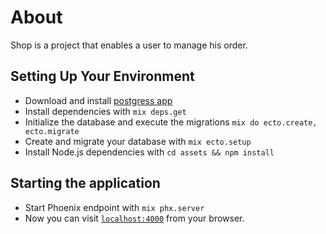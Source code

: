 # About #

Shop is a project that enables a user to manage his order.

## Setting Up Your Environment
* Download and install [postgress app](https://postgresapp.com/downloads.html)
* Install dependencies with `mix deps.get`
* Initialize the database and execute the migrations `mix do ecto.create, ecto.migrate`
* Create and migrate your database with `mix ecto.setup`
* Install Node.js dependencies with `cd assets && npm install`

## Starting the application
* Start Phoenix endpoint with `mix phx.server`
* Now you can visit [`localhost:4000`](http://localhost:4000) from your browser.
